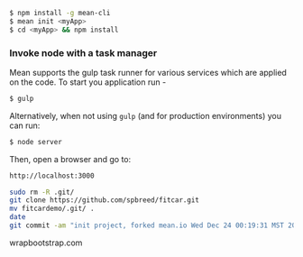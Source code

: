 ```bash
$ npm install -g mean-cli
$ mean init <myApp>
$ cd <myApp> && npm install
```

### Invoke node with a task manager
Mean supports the gulp task runner for various services which are applied on the code.
To start you application run -
```bash
$ gulp
```

Alternatively, when not using `gulp` (and for production environments) you can run:
```bash
$ node server
```
Then, open a browser and go to:
```bash
http://localhost:3000
```

```bash
sudo rm -R .git/
git clone https://github.com/spbreed/fitcar.git
mv fitcardemo/.git/ .
date
git commit -am "init project, forked mean.io Wed Dec 24 00:19:31 MST 2014"
```
wrapbootstrap.com